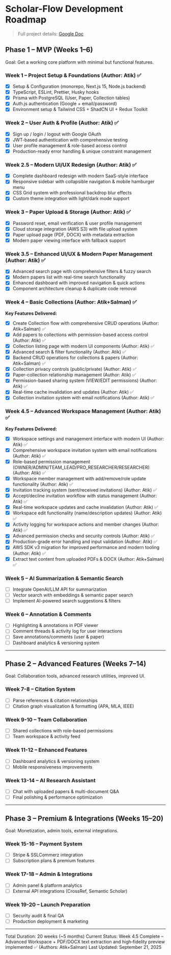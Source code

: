 # Scholar-Flow Development Roadmap

> Full project details: [Google Doc](https://docs.google.com/document/d/10oG-05TTcYJD59hSRSaZbu1y9ygjzwUv26wyUCYi5_w/edit?usp=sharing)

## Phase 1 – MVP (Weeks 1–6)

Goal: Get a working core platform with minimal but functional features.

### Week 1 – Project Setup & Foundations (Author: Atik) ✅

- [x] Setup & Configuration (monorepo, Next.js 15, Node.js backend)
- [x] TypeScript, ESLint, Prettier, Husky hooks
- [x] Prisma with PostgreSQL (User, Paper, Collection tables)
- [x] Auth.js authentication (Google + email/password)
- [x] Environment setup & Tailwind CSS + ShadCN UI + Redux Toolkit

### Week 2 – User Auth & Profile (Author: Atik) ✅

- [x] Sign up / login / logout with Google OAuth
- [x] JWT-based authentication with comprehensive testing
- [x] User profile management & role-based access control
- [x] Production-ready error handling & unique constraint management

### Week 2.5 – Modern UI/UX Redesign (Author: Atik) ✅

- [x] Complete dashboard redesign with modern SaaS-style interface
- [x] Responsive sidebar with collapsible navigation & mobile hamburger menu
- [x] CSS Grid system with professional backdrop blur effects
- [x] Custom theme integration with light/dark mode support

### Week 3 – Paper Upload & Storage (Author: Atik) ✅

- [x] Password reset, email verification & user profile management
- [x] Cloud storage integration (AWS S3) with file upload system
- [x] Paper upload page (PDF, DOCX) with metadata extraction
- [x] Modern paper viewing interface with fallback support

### Week 3.5 – Enhanced UI/UX & Modern Paper Management (Author: Atik) ✅

- [x] Advanced search page with comprehensive filters & fuzzy search
- [x] Modern papers list with real-time search functionality
- [x] Enhanced dashboard with improved navigation & quick actions
- [x] Component architecture cleanup & duplicate code removal

### Week 4 – Basic Collections (Author: Atik+Salman) ✅

**Key Features Delivered:**

- [x] Create Collection flow with comprehensive CRUD operations (Author: Atik+Salman) ✅
- [x] Add papers to collections with permission-based access control (Author: Atik) ✅
- [x] Collection listing page with modern UI components (Author: Atik) ✅
- [x] Advanced search & filter functionality (Author: Atik) ✅
- [x] Backend CRUD operations for collections & papers (Author: Atik+Salman) ✅
- [x] Collection privacy controls (public/private) (Author: Atik) ✅
- [x] Paper-collection relationship management (Author: Atik) ✅
- [x] Permission-based sharing system (VIEW/EDIT permissions) (Author: Atik) ✅
- [x] Real-time cache invalidation and updates (Author: Atik) ✅
- [x] Collection invitation system with email notifications (Author: Atik) ✅

### Week 4.5 – Advanced Workspace Management (Author: Atik) ✅

**Key Features Delivered:**

- [x] Workspace settings and management interface with modern UI (Author: Atik) ✅
- [x] Comprehensive workspace invitation system with email notifications (Author: Atik) ✅
- [x] Role-based permission management (OWNER/ADMIN/TEAM_LEAD/PRO_RESEARCHER/RESEARCHER) (Author: Atik) ✅
- [x] Workspace member management with add/remove/role update functionality (Author: Atik) ✅
- [x] Invitation tracking system (sent/received invitations) (Author: Atik) ✅
- [x] Accept/decline invitation workflow with status management (Author: Atik) ✅
- [x] Real-time workspace updates and cache invalidation (Author: Atik) ✅
- [x] Workspace edit functionality (name/description updates) (Author: Atik) ✅
- [x] Activity logging for workspace actions and member changes (Author: Atik) ✅
- [x] Advanced permission checks and security controls (Author: Atik) ✅
- [x] Production-grade error handling and input validation (Author: Atik) ✅
- [x] AWS SDK v3 migration for improved performance and modern tooling (Author: Atik) ✅
- [x] Extract text content from uploaded PDFs & DOCX (Author: Atik+Salman) ✅

### Week 5 – AI Summarization & Semantic Search

- [ ] Integrate OpenAI/LLM API for summarization
- [ ] Vector search with embeddings & semantic paper search
- [ ] Implement AI-powered search suggestions & filters

### Week 6 – Annotation & Comments

- [ ] Highlighting & annotations in PDF viewer
- [ ] Comment threads & activity log for user interactions
- [ ] Save annotations/comments (user & paper)
- [ ] Dashboard analytics & versioning system

---

## Phase 2 – Advanced Features (Weeks 7–14)

Goal: Collaboration tools, advanced research utilities, improved UI.

### Week 7-8 – Citation System

- [ ] Parse references & citation relationships
- [ ] Citation graph visualization & formatting (APA, MLA, IEEE)

### Week 9-10 – Team Collaboration

- [ ] Shared collections with role-based permissions
- [ ] Team workspace & activity feed

### Week 11-12 – Enhanced Features

- [ ] Dashboard analytics & versioning system
- [ ] Mobile responsiveness improvements

### Week 13-14 – AI Research Assistant

- [ ] Chat with uploaded papers & multi-document Q&A
- [ ] Final polishing & performance optimization

---

## Phase 3 – Premium & Integrations (Weeks 15–20)

Goal: Monetization, admin tools, external integrations.

### Week 15-16 – Payment System

- [ ] Stripe & SSLCommerz integration
- [ ] Subscription plans & premium features

### Week 17-18 – Admin & Integrations

- [ ] Admin panel & platform analytics
- [ ] External API integrations (CrossRef, Semantic Scholar)

### Week 19-20 – Launch Preparation

- [ ] Security audit & final QA
- [ ] Production deployment & marketing

---

Total Duration: 20 weeks (~5 months)
Current Status: Week 4.5 Complete – Advanced Workspace + PDF/DOCX text extraction and high‑fidelity preview implemented ✅ (Authors: Atik+Salman)
Last Updated: September 21, 2025
